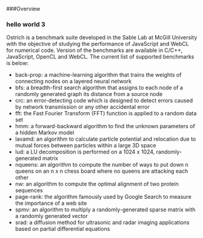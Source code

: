 ###Overview
### hello world 3
Ostrich is a benchmark suite developed in the Sable Lab at McGill University with the objective of studying the performance of JavaScript and WebCL for numerical code. Version of the benchmarks are available in C/C++, JavaScript, OpenCL and WebCL. The current list of supported benchmarks is below:

*  back-prop: a machine-learning algorithm that trains the weights of connecting nodes on a layered neural network
*  bfs: a breadth-first search algorithm that assigns to each node of a randomly generated graph its distance from a source node
*  crc: an error-detecting code which is designed to detect errors caused by network transmission or any other accidental error
*  fft: the Fast Fourier Transform (FFT) function is applied to a random data set
*  hmm: a forward-backward algorithm to find the unknown parameters of a hidden Markov model
*  lavamd: an algorithm to calculate particle potential and relocation due to mutual forces between particles within a large 3D space
*  lud: a LU decomposition is performed on a 1024 x 1024, randomly-generated matrix
*  nqueens: an algorithm to compute the number of ways to put down n queens on an n x n chess board where no queens are attacking each other
*  nw: an algorithm to compute the optimal alignment of two protein sequences
*  page-rank: the algorithm famously used by Google Search to measure the importance of a web site
*  spmv: an algorithm to multiply a randomly-generated sparse matrix with a randomly generated vector
*  srad: a diffusion method for ultrasonic and radar imaging applications based on partial differential equations
